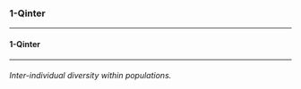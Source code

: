 ### 1-Qinter



------
#### 1-Qinter



------
###### Inter-individual diversity within populations.